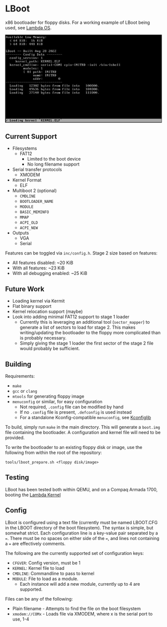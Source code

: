 LBoot
=====

x86 bootloader for floppy disks. For a working example of LBoot being used, see
[Lambda OS](https://github.com/farlepet/lambda-os).

![Screenshot of LBoot boot loading kernel](docs/lboot.jpg)

Current Support
---------------

 - Filesystems
   - FAT12
     - Limited to the boot device
     - No long filename support
 - Serial transfer protocols
   - XMODEM
 - Kernel Format
   - ELF
 - Multiboot 2 (optional)
   - `CMDLINE`
   - `BOOTLOADER_NAME`
   - `MODULE`
   - `BASIC_MEMINFO`
   - `MMAP`
   - `ACPI_OLD`
   - `ACPI_NEW`
 - Outputs
   - VGA
   - Serial

Features can be toggled via `inc/config.h`. Stage 2 size based on features:
 - All features disabled:      ~20 KiB
 - With all features:          ~23 KiB
 - With all debugging enabled: ~25 KiB

Future Work
-----------

 - Loading kernel via Kermit
 - Flat binary support
 - Kernel relocation support (maybe)
 - Look into adding minimal FAT12 support to stage 1 loader
   - Currently this is leveraging an additional tool (`sector_mapper`) to
     generate a list of sectors to load for stage 2. This makes writing/updating
     the bootloader to the floppy more complicated than is probably necessary.
   - Simply giving the stage 1 loader the first sector of the stage 2 file
     would probably be sufficient.

Building
--------

Requirements:
 - `make`
 - `gcc` or `clang`
 - `mtools` for generating floppy image
 - `menuconfig` or similar, for easy configuration
   - Not required, `.config` file can be modified by hand
   - If no `.config` file is present, `.defconfig` is used instead
   - For a standalone Kconfig-compatible `menuconfig`, see [Kconfiglib](https://github.com/ulfalizer/Kconfiglib)

To build, simply run `make` in the main directory. This will generate a `boot.img`
file containing the bootloader. A configuration and kernel file will need to be
provided.

To write the bootloader to an existing floppy disk or image, use the following from
within the root of the repository:
```
tools/lboot_prepare.sh <floppy disk/image>
```

Testing
-------

LBoot has been tested both within QEMU, and on a Compaq Armada 1700, booting the
[Lambda Kernel](https://github.com/farlepet/lambda-kern)

Config
------

LBoot is configured using a text file (currently must be named LBOOT.CFG in the
LBOOT directory of the boot filesystem). The syntax is simple, but somewhat
strict. Each configuration line is a key-value pair separated by a `=`. There
must be no spaces on either side of the `=`, and lines not containing a `=` are
effectively comments.

The following are the currently supported set of configuration keys:
 - `CFGVER`: Config version, must be 1
 - `KERNEL`: Kernel file to load
 - `CMDLINE`: Commandline to pass to kernel
 - `MODULE`: File to load as a module.
   - Each instance will add a new module, currently up to 4 are supported.

Files can be any of the following:
 - Plain filename - Attempts to find the file on the boot filesystem
 - `xmodem://COMx` - Loads file via XMODEM, where x is the serial port to use, 1-4

